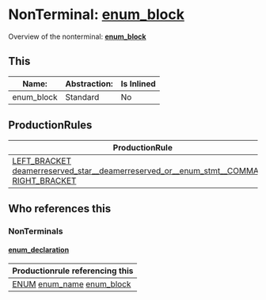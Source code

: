 # NonTerminal: **[enum_block](./enum_block.md)**

Overview of the nonterminal: **[enum_block](./enum_block.md)**



## This

| Name:                | Abstraction:    | Is Inlined |
| -------------------- | --------------- | ---------- |
| enum_block | Standard | No |



## ProductionRules

| ProductionRule |
| ---- |
| [LEFT_BRACKET](./../Lexicon/LEFT_BRACKET.md) [deamerreserved_star__deamerreserved_or__enum_stmt__COMMA____](./deamerreserved_star__deamerreserved_or__enum_stmt__COMMA____.md) [RIGHT_BRACKET](./../Lexicon/RIGHT_BRACKET.md)  |




## Who references this

### NonTerminals


#### [enum_declaration](./../Grammar/enum_declaration.md)

| Productionrule referencing this                      |
| ---------------------------------------------------- |
| [ENUM](./../Lexicon/ENUM.md) [enum_name](./enum_name.md) [enum_block](./enum_block.md)  |



